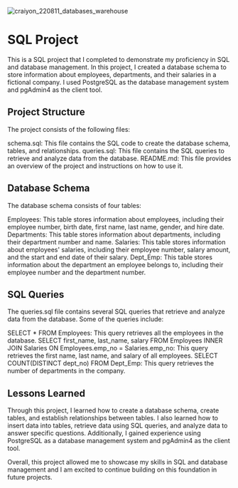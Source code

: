 ![craiyon_220811_databases_warehouse](https://user-images.githubusercontent.com/52866379/222321208-6161eea6-846c-417c-887f-2bfe0bb6f2ef.png)


# SQL Project
This is a SQL project that I completed to demonstrate my proficiency in SQL and database management. In this project, I created a database schema to store information about employees, departments, and their salaries in a fictional company. I used PostgreSQL as the database management system and pgAdmin4 as the client tool.

## Project Structure
The project consists of the following files:

schema.sql: This file contains the SQL code to create the database schema, tables, and relationships.
queries.sql: This file contains the SQL queries to retrieve and analyze data from the database.
README.md: This file provides an overview of the project and instructions on how to use it.
## Database Schema
The database schema consists of four tables:

Employees: This table stores information about employees, including their employee number, birth date, first name, last name, gender, and hire date.
Departments: This table stores information about departments, including their department number and name.
Salaries: This table stores information about employees' salaries, including their employee number, salary amount, and the start and end date of their salary.
Dept_Emp: This table stores information about the department an employee belongs to, including their employee number and the department number.
## SQL Queries
The queries.sql file contains several SQL queries that retrieve and analyze data from the database. Some of the queries include:

SELECT * FROM Employees: This query retrieves all the employees in the database.
SELECT first_name, last_name, salary FROM Employees INNER JOIN Salaries ON Employees.emp_no = Salaries.emp_no: This query retrieves the first name, last name, and salary of all employees.
SELECT COUNT(DISTINCT dept_no) FROM Dept_Emp: This query retrieves the number of departments in the company.
## Lessons Learned
Through this project, I learned how to create a database schema, create tables, and establish relationships between tables. I also learned how to insert data into tables, retrieve data using SQL queries, and analyze data to answer specific questions. Additionally, I gained experience using PostgreSQL as a database management system and pgAdmin4 as the client tool.

Overall, this project allowed me to showcase my skills in SQL and database management and I am excited to continue building on this foundation in future projects.
